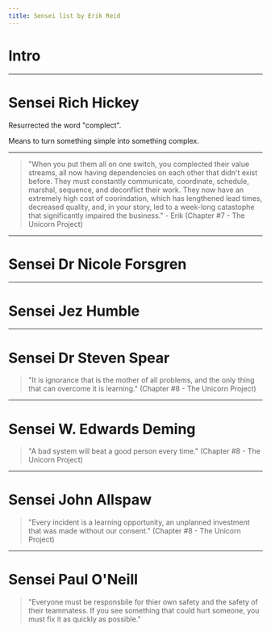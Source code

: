 ```yaml
---
title: Sensei list by Erik Reid
---
```


# Intro

---

# Sensei Rich Hickey

Resurrected the word "complect".

Means to turn something simple into something complex.

----

> "When you put them all on one switch, you complected their value streams, all now having dependencies on each other that didn't exist before. They must constantly communicate, coordinate, schedule, marshal, sequence, and deconflict their work. They now have an extremely high cost of coorindation, which has lengthened lead times, decreased quality, and, in your story, led to a week-long catastophe that significantly impaired the business." - Erik (Chapter #7 - The Unicorn Project)

---

# Sensei Dr Nicole Forsgren

---

# Sensei Jez Humble

---

# Sensei Dr Steven Spear

> "It is ignorance that is the mother of all problems, and the only thing that can overcome it is learning." (Chapter #8 - The Unicorn Project)

---

# Sensei W. Edwards Deming

> "A bad system will beat a good person every time." (Chapter #8 - The Unicorn Project)

---

# Sensei John Allspaw

> "Every incident is a learning opportunity, an unplanned investment that was made without our consent." (Chapter #8 - The Unicorn Project)

---

# Sensei Paul O'Neill

> "Everyone must be responsbile for thier own safety and the safety of their teammatess. If you see something that could hurt someone, you must fix it as quickly as possible."